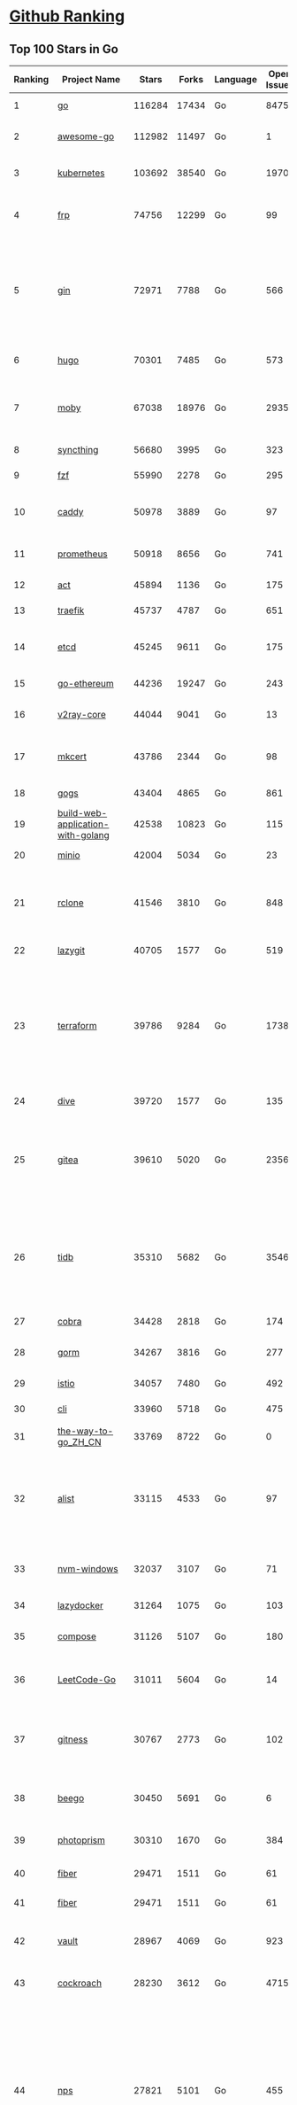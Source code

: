 [Github Ranking](../README.md)
==========

## Top 100 Stars in Go

| Ranking | Project Name | Stars | Forks | Language | Open Issues | Description | Last Commit |
| ------- | ------------ | ----- | ----- | -------- | ----------- | ----------- | ----------- |
| 1 | [go](https://github.com/golang/go) | 116284 | 17434 | Go | 8475 | The Go programming language | 2023-12-11T00:12:48Z |
| 2 | [awesome-go](https://github.com/avelino/awesome-go) | 112982 | 11497 | Go | 1 | A curated list of awesome Go frameworks, libraries and software | 2023-12-08T18:59:52Z |
| 3 | [kubernetes](https://github.com/kubernetes/kubernetes) | 103692 | 38540 | Go | 1970 | Production-Grade Container Scheduling and Management | 2023-12-11T09:59:59Z |
| 4 | [frp](https://github.com/fatedier/frp) | 74756 | 12299 | Go | 99 | A fast reverse proxy to help you expose a local server behind a NAT or firewall to the internet. | 2023-12-07T09:25:22Z |
| 5 | [gin](https://github.com/gin-gonic/gin) | 72971 | 7788 | Go | 566 | Gin is a HTTP web framework written in Go (Golang). It features a Martini-like API with much better performance -- up to 40 times faster. If you need smashing performance, get yourself some Gin. | 2023-12-07T03:37:28Z |
| 6 | [hugo](https://github.com/gohugoio/hugo) | 70301 | 7485 | Go | 573 | The world’s fastest framework for building websites. | 2023-12-11T08:33:54Z |
| 7 | [moby](https://github.com/moby/moby) | 67038 | 18976 | Go | 2935 | The Moby Project - a collaborative project for the container ecosystem to assemble container-based systems | 2023-12-11T03:32:08Z |
| 8 | [syncthing](https://github.com/syncthing/syncthing) | 56680 | 3995 | Go | 323 | Open Source Continuous File Synchronization | 2023-12-11T09:13:40Z |
| 9 | [fzf](https://github.com/junegunn/fzf) | 55990 | 2278 | Go | 295 | :cherry_blossom: A command-line fuzzy finder | 2023-12-10T07:08:54Z |
| 10 | [caddy](https://github.com/caddyserver/caddy) | 50978 | 3889 | Go | 97 | Fast and extensible multi-platform HTTP/1-2-3 web server with automatic HTTPS | 2023-12-11T02:57:26Z |
| 11 | [prometheus](https://github.com/prometheus/prometheus) | 50918 | 8656 | Go | 741 | The Prometheus monitoring system and time series database. | 2023-12-11T08:43:42Z |
| 12 | [act](https://github.com/nektos/act) | 45894 | 1136 | Go | 175 | Run your GitHub Actions locally 🚀 | 2023-12-11T03:07:58Z |
| 13 | [traefik](https://github.com/traefik/traefik) | 45737 | 4787 | Go | 651 | The Cloud Native Application Proxy | 2023-12-11T09:31:13Z |
| 14 | [etcd](https://github.com/etcd-io/etcd) | 45245 | 9611 | Go | 175 | Distributed reliable key-value store for the most critical data of a distributed system | 2023-12-11T08:38:14Z |
| 15 | [go-ethereum](https://github.com/ethereum/go-ethereum) | 44236 | 19247 | Go | 243 | Official Go implementation of the Ethereum protocol | 2023-12-11T09:34:14Z |
| 16 | [v2ray-core](https://github.com/v2ray/v2ray-core) | 44044 | 9041 | Go | 13 | A platform for building proxies to bypass network restrictions. | 2023-12-08T03:39:41Z |
| 17 | [mkcert](https://github.com/FiloSottile/mkcert) | 43786 | 2344 | Go | 98 | A simple zero-config tool to make locally trusted development certificates with any names you'd like. | 2023-11-29T10:04:44Z |
| 18 | [gogs](https://github.com/gogs/gogs) | 43404 | 4865 | Go | 861 | Gogs is a painless self-hosted Git service | 2023-12-01T17:31:24Z |
| 19 | [build-web-application-with-golang](https://github.com/astaxie/build-web-application-with-golang) | 42538 | 10823 | Go | 115 | A golang ebook intro how to build a web with golang | 2023-11-23T20:56:37Z |
| 20 | [minio](https://github.com/minio/minio) | 42004 | 5034 | Go | 23 | High Performance Object Storage for AI | 2023-12-11T08:22:16Z |
| 21 | [rclone](https://github.com/rclone/rclone) | 41546 | 3810 | Go | 848 | "rsync for cloud storage" - Google Drive, S3, Dropbox, Backblaze B2, One Drive, Swift, Hubic, Wasabi, Google Cloud Storage, Yandex Files | 2023-12-10T22:30:25Z |
| 22 | [lazygit](https://github.com/jesseduffield/lazygit) | 40705 | 1577 | Go | 519 | simple terminal UI for git commands | 2023-12-10T15:07:03Z |
| 23 | [terraform](https://github.com/hashicorp/terraform) | 39786 | 9284 | Go | 1738 | Terraform enables you to safely and predictably create, change, and improve infrastructure. It is a source-available tool that codifies APIs into declarative configuration files that can be shared amongst team members, treated as code, edited, reviewed, and versioned. | 2023-12-09T04:57:03Z |
| 24 | [dive](https://github.com/wagoodman/dive) | 39720 | 1577 | Go | 135 | A tool for exploring each layer in a docker image | 2023-11-04T09:41:27Z |
| 25 | [gitea](https://github.com/go-gitea/gitea) | 39610 | 5020 | Go | 2356 | Git with a cup of tea! Painless self-hosted all-in-one software development service, including Git hosting, code review, team collaboration, package registry and CI/CD | 2023-12-11T09:51:42Z |
| 26 | [tidb](https://github.com/pingcap/tidb) | 35310 | 5682 | Go | 3546 | TiDB is an open-source, cloud-native, distributed, MySQL-Compatible database for elastic scale and real-time analytics. Try AI-powered Chat2Query free at : https://tidbcloud.com/free-trial | 2023-12-11T09:57:41Z |
| 27 | [cobra](https://github.com/spf13/cobra) | 34428 | 2818 | Go | 174 | A Commander for modern Go CLI interactions | 2023-12-04T07:32:59Z |
| 28 | [gorm](https://github.com/go-gorm/gorm) | 34267 | 3816 | Go | 277 | The fantastic ORM library for Golang, aims to be developer friendly | 2023-12-11T07:31:50Z |
| 29 | [istio](https://github.com/istio/istio) | 34057 | 7480 | Go | 492 | Connect, secure, control, and observe services. | 2023-12-11T09:31:45Z |
| 30 | [cli](https://github.com/cli/cli) | 33960 | 5718 | Go | 475 | GitHub’s official command line tool | 2023-12-11T09:38:23Z |
| 31 | [the-way-to-go_ZH_CN](https://github.com/unknwon/the-way-to-go_ZH_CN) | 33769 | 8722 | Go | 0 | 《The Way to Go》中文译本，中文正式名《Go 入门指南》 | 2023-08-12T01:54:36Z |
| 32 | [alist](https://github.com/alist-org/alist) | 33115 | 4533 | Go | 97 | 🗂️A file list/WebDAV program that supports multiple storages, powered by Gin and Solidjs. / 一个支持多存储的文件列表/WebDAV程序，使用 Gin 和 Solidjs。 | 2023-12-11T07:20:40Z |
| 33 | [nvm-windows](https://github.com/coreybutler/nvm-windows) | 32037 | 3107 | Go | 71 | A node.js version management utility for Windows. Ironically written in Go. | 2023-12-08T10:15:44Z |
| 34 | [lazydocker](https://github.com/jesseduffield/lazydocker) | 31264 | 1075 | Go | 103 | The lazier way to manage everything docker | 2023-11-22T23:22:44Z |
| 35 | [compose](https://github.com/docker/compose) | 31126 | 5107 | Go | 180 | Define and run multi-container applications with Docker | 2023-12-11T06:00:25Z |
| 36 | [LeetCode-Go](https://github.com/halfrost/LeetCode-Go) | 31011 | 5604 | Go | 14 | ✅ Solutions to LeetCode by Go, 100% test coverage, runtime beats 100% / LeetCode 题解 | 2023-10-11T23:26:58Z |
| 37 | [gitness](https://github.com/harness/gitness) | 30767 | 2773 | Go | 102 | Gitness is an Open Source developer platform with Source Control management, Continuous Integration and Continuous Delivery. | 2023-12-09T23:22:31Z |
| 38 | [beego](https://github.com/beego/beego) | 30450 | 5691 | Go | 6 | beego is an open-source, high-performance web framework for the Go programming language. | 2023-12-11T04:10:05Z |
| 39 | [photoprism](https://github.com/photoprism/photoprism) | 30310 | 1670 | Go | 384 | AI-Powered Photos App for the Decentralized Web 🌈💎✨ | 2023-12-11T08:25:23Z |
| 40 | [fiber](https://github.com/gofiber/fiber) | 29471 | 1511 | Go | 61 | ⚡️ Express inspired web framework written in Go | 2023-12-09T19:38:58Z |
| 41 | [fiber](https://github.com/gofiber/fiber) | 29471 | 1511 | Go | 61 | ⚡️ Express inspired web framework written in Go | 2023-12-09T19:38:58Z |
| 42 | [vault](https://github.com/hashicorp/vault) | 28967 | 4069 | Go | 923 | A tool for secrets management, encryption as a service, and privileged access management | 2023-12-11T09:35:20Z |
| 43 | [cockroach](https://github.com/cockroachdb/cockroach) | 28230 | 3612 | Go | 4715 | CockroachDB - the open source, cloud-native distributed SQL database. | 2023-12-11T10:01:08Z |
| 44 | [nps](https://github.com/ehang-io/nps) | 27821 | 5101 | Go | 455 | 一款轻量级、高性能、功能强大的内网穿透代理服务器。支持tcp、udp、socks5、http等几乎所有流量转发，可用来访问内网网站、本地支付接口调试、ssh访问、远程桌面，内网dns解析、内网socks5代理等等……，并带有功能强大的web管理端。a lightweight, high-performance, powerful intranet penetration proxy server, with a powerful web management terminal. | 2023-12-01T00:54:09Z |
| 45 | [pocketbase](https://github.com/pocketbase/pocketbase) | 27704 | 1182 | Go | 34 | Open Source realtime backend in 1 file | 2023-12-10T13:11:58Z |
| 46 | [minikube](https://github.com/kubernetes/minikube) | 27657 | 4804 | Go | 902 | Run Kubernetes locally | 2023-12-11T09:02:40Z |
| 47 | [consul](https://github.com/hashicorp/consul) | 27365 | 4429 | Go | 1115 | Consul is a distributed, highly available, and data center aware solution to connect and configure applications across dynamic, distributed infrastructure. | 2023-12-11T06:36:42Z |
| 48 | [echo](https://github.com/labstack/echo) | 27220 | 2243 | Go | 50 | High performance, minimalist Go web framework | 2023-12-05T20:33:00Z |
| 49 | [go-zero](https://github.com/zeromicro/go-zero) | 26550 | 3742 | Go | 345 | A cloud-native Go microservices framework with cli tool for productivity. | 2023-12-11T07:54:55Z |
| 50 | [v2ray-core](https://github.com/v2fly/v2ray-core) | 26089 | 4356 | Go | 31 | A platform for building proxies to bypass network restrictions. | 2023-12-10T22:50:05Z |
| 51 | [kit](https://github.com/go-kit/kit) | 25705 | 2479 | Go | 35 | A standard library for microservices. | 2023-11-11T14:47:21Z |
| 52 | [helm](https://github.com/helm/helm) | 25314 | 6938 | Go | 290 | The Kubernetes Package Manager | 2023-12-10T04:56:31Z |
| 53 | [croc](https://github.com/schollz/croc) | 25216 | 1031 | Go | 119 | Easily and securely send things from one computer to another :crocodile: :package: | 2023-12-07T09:00:40Z |
| 54 | [k3s](https://github.com/k3s-io/k3s) | 25177 | 2168 | Go | 138 | Lightweight Kubernetes | 2023-12-11T09:40:45Z |
| 55 | [viper](https://github.com/spf13/viper) | 24721 | 2033 | Go | 377 | Go configuration with fangs | 2023-12-08T17:59:48Z |
| 56 | [milvus](https://github.com/milvus-io/milvus) | 24531 | 2645 | Go | 480 | A cloud-native vector database, storage for next generation AI applications | 2023-12-11T10:01:05Z |
| 57 | [iris](https://github.com/kataras/iris) | 24530 | 2498 | Go | 96 | The fastest HTTP/2 Go Web Framework. New, modern and easy to learn. Fast development with Code you control. Unbeatable cost-performance ratio :rocket: | 2023-12-10T08:38:34Z |
| 58 | [nsq](https://github.com/nsqio/nsq) | 23996 | 2909 | Go | 51 | A realtime distributed messaging platform | 2023-12-08T07:12:48Z |
| 59 | [faas](https://github.com/openfaas/faas) | 23955 | 1903 | Go | 28 | OpenFaaS - Serverless Functions Made Simple | 2023-11-02T15:54:25Z |
| 60 | [logrus](https://github.com/sirupsen/logrus) | 23532 | 2324 | Go | 3 | Structured, pluggable logging for Go. | 2023-11-19T16:07:14Z |
| 61 | [Wox](https://github.com/Wox-launcher/Wox) | 23514 | 2376 | Go | 274 | A cross-platform launcher that simply works | 2023-12-11T08:29:31Z |
| 62 | [ngrok](https://github.com/inconshreveable/ngrok) | 23380 | 4343 | Go | 234 | Introspected tunnels to localhost | 2023-09-27T10:24:46Z |
| 63 | [go-patterns](https://github.com/tmrts/go-patterns) | 23233 | 2162 | Go | 17 | Curated list of Go design patterns, recipes and idioms | 2023-10-01T05:09:32Z |
| 64 | [docker_practice](https://github.com/yeasy/docker_practice) | 23203 | 5635 | Go | 5 | Learn and understand Docker&Container technologies, with real DevOps practice! | 2023-10-25T21:40:38Z |
| 65 | [micro](https://github.com/zyedidia/micro) | 23124 | 1167 | Go | 755 | A modern and intuitive terminal-based text editor | 2023-12-10T21:52:26Z |
| 66 | [k9s](https://github.com/derailed/k9s) | 23081 | 1471 | Go | 392 | 🐶 Kubernetes CLI To Manage Your Clusters In Style! | 2023-12-11T07:49:42Z |
| 67 | [dapr](https://github.com/dapr/dapr) | 22700 | 1785 | Go | 382 | Dapr is a portable, event-driven, runtime for building distributed applications across cloud and edge. | 2023-12-11T08:19:43Z |
| 68 | [lux](https://github.com/iawia002/lux) | 22680 | 2629 | Go | 462 | 👾 Fast and simple video download library and CLI tool written in Go | 2023-11-06T05:54:09Z |
| 69 | [hub](https://github.com/mislav/hub) | 22578 | 2424 | Go | 239 | A command-line tool that makes git easier to use with GitHub. | 2023-12-07T16:53:16Z |
| 70 | [vegeta](https://github.com/tsenart/vegeta) | 22216 | 1377 | Go | 60 | HTTP load testing tool and library. It's over 9000! | 2023-12-09T15:47:59Z |
| 71 | [k6](https://github.com/grafana/k6) | 22184 | 1169 | Go | 387 | A modern load testing tool, using Go and JavaScript - https://k6.io | 2023-12-11T09:24:03Z |
| 72 | [fyne](https://github.com/fyne-io/fyne) | 21993 | 1280 | Go | 588 | Cross platform GUI toolkit in Go inspired by Material Design | 2023-12-10T22:40:56Z |
| 73 | [rancher](https://github.com/rancher/rancher) | 21886 | 2940 | Go | 2737 | Complete container management platform | 2023-12-11T09:46:28Z |
| 74 | [restic](https://github.com/restic/restic) | 21829 | 1400 | Go | 415 | Fast, secure, efficient backup program | 2023-12-06T12:13:07Z |
| 75 | [kratos](https://github.com/go-kratos/kratos) | 21804 | 3956 | Go | 24 | Your ultimate Go microservices framework for the cloud-native era. | 2023-12-10T08:12:01Z |
| 76 | [filebrowser](https://github.com/filebrowser/filebrowser) | 21708 | 2577 | Go | 59 | 📂 Web File Browser | 2023-12-11T08:43:12Z |
| 77 | [delve](https://github.com/go-delve/delve) | 21403 | 2140 | Go | 94 | Delve is a debugger for the Go programming language. | 2023-12-10T13:22:35Z |
| 78 | [harbor](https://github.com/goharbor/harbor) | 21329 | 4500 | Go | 540 | An open source trusted cloud native registry project that stores, signs, and scans content. | 2023-12-11T08:45:38Z |
| 79 | [colly](https://github.com/gocolly/colly) | 21298 | 1679 | Go | 142 | Elegant Scraper and Crawler Framework for Golang | 2023-11-29T17:49:52Z |
| 80 | [ollama](https://github.com/jmorganca/ollama) | 21239 | 1175 | Go | 241 | Get up and running with Llama 2 and other large language models locally | 2023-12-11T08:01:18Z |
| 81 | [bubbletea](https://github.com/charmbracelet/bubbletea) | 21217 | 660 | Go | 52 | A powerful little TUI framework 🏗 | 2023-12-11T07:11:00Z |
| 82 | [testify](https://github.com/stretchr/testify) | 21082 | 1536 | Go | 263 | A toolkit with common assertions and mocks that plays nicely with the standard library | 2023-12-10T07:40:35Z |
| 83 | [cli](https://github.com/urfave/cli) | 21053 | 1698 | Go | 32 | A simple, fast, and fun package for building command line apps in Go | 2023-12-09T21:23:00Z |
| 84 | [go-micro](https://github.com/go-micro/go-micro) | 21033 | 2353 | Go | 83 | A Go microservices framework | 2023-12-04T16:00:02Z |
| 85 | [memos](https://github.com/usememos/memos) | 20771 | 1508 | Go | 219 | An open source, lightweight note-taking service. Easily capture and share your great thoughts. | 2023-12-11T06:23:50Z |
| 86 | [loki](https://github.com/grafana/loki) | 20756 | 3061 | Go | 1135 | Like Prometheus, but for logs. | 2023-12-11T09:51:07Z |
| 87 | [learn-go-with-tests](https://github.com/quii/learn-go-with-tests) | 20579 | 2718 | Go | 40 | Learn Go with test-driven development | 2023-12-01T13:45:34Z |
| 88 | [fasthttp](https://github.com/valyala/fasthttp) | 20455 | 1697 | Go | 73 | Fast HTTP package for Go. Tuned for high performance. Zero memory allocations in hot paths. Up to 10x faster than net/http | 2023-12-05T18:49:42Z |
| 89 | [websocket](https://github.com/gorilla/websocket) | 20312 | 3465 | Go | 38 | Package gorilla/websocket is a fast, well-tested and widely used WebSocket implementation for Go. | 2023-12-11T08:21:11Z |
| 90 | [zap](https://github.com/uber-go/zap) | 20138 | 1443 | Go | 102 | Blazing fast, structured, leveled logging in Go. | 2023-12-07T22:23:06Z |
| 91 | [podman](https://github.com/containers/podman) | 19981 | 2119 | Go | 459 | Podman: A tool for managing OCI containers and pods. | 2023-12-11T08:49:56Z |
| 92 | [dgraph](https://github.com/dgraph-io/dgraph) | 19784 | 1504 | Go | 213 | The high-performance database for modern applications | 2023-12-08T08:40:32Z |
| 93 | [AdGuardHome](https://github.com/AdguardTeam/AdGuardHome) | 19668 | 1594 | Go | 929 | Network-wide ads & trackers blocking DNS server | 2023-12-11T09:09:31Z |
| 94 | [Cloudreve](https://github.com/cloudreve/Cloudreve) | 19629 | 3227 | Go | 201 | 🌩支持多家云存储的云盘系统 (Self-hosted file management and sharing system, supports multiple storage providers) | 2023-12-07T02:27:25Z |
| 95 | [wails](https://github.com/wailsapp/wails) | 19613 | 985 | Go | 200 | Create beautiful applications using Go | 2023-12-11T09:55:07Z |
| 96 | [trivy](https://github.com/aquasecurity/trivy) | 19609 | 1988 | Go | 169 | Find vulnerabilities, misconfigurations, secrets, SBOM in containers, Kubernetes, code repositories, clouds and more | 2023-12-11T07:48:09Z |
| 97 | [mux](https://github.com/gorilla/mux) | 19606 | 1830 | Go | 14 | Package gorilla/mux is a powerful HTTP router and URL matcher for building Go web servers with 🦍 | 2023-12-07T04:58:53Z |
| 98 | [Xray-core](https://github.com/XTLS/Xray-core) | 19586 | 3365 | Go | 408 | Xray, Penetrates Everything. Also the best v2ray-core, with XTLS support. Fully compatible configuration. | 2023-12-11T03:49:42Z |
| 99 | [grpc-go](https://github.com/grpc/grpc-go) | 19217 | 4205 | Go | 118 | The Go language implementation of gRPC. HTTP/2 based RPC | 2023-12-09T03:46:16Z |
| 100 | [gin-vue-admin](https://github.com/flipped-aurora/gin-vue-admin) | 18887 | 5707 | Go | 30 | 基于vite+vue3+gin搭建的开发基础平台（支持TS,JS混用），集成jwt鉴权，权限管理，动态路由，显隐可控组件，分页封装，多点登录拦截，资源权限，上传下载，代码生成器，表单生成器,chatGPT自动查表等开发必备功能。 | 2023-12-11T08:28:41Z |

